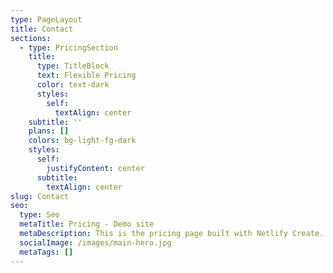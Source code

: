 ```yaml
---
type: PageLayout
title: Contact
sections:
  - type: PricingSection
    title:
      type: TitleBlock
      text: Flexible Pricing
      color: text-dark
      styles:
        self:
          textAlign: center
    subtitle: ''
    plans: []
    colors: bg-light-fg-dark
    styles:
      self:
        justifyContent: center
      subtitle:
        textAlign: center
slug: Contact
seo:
  type: Seo
  metaTitle: Pricing - Demo site
  metaDescription: This is the pricing page built with Netlify Create.
  socialImage: /images/main-hero.jpg
  metaTags: []
---
```

